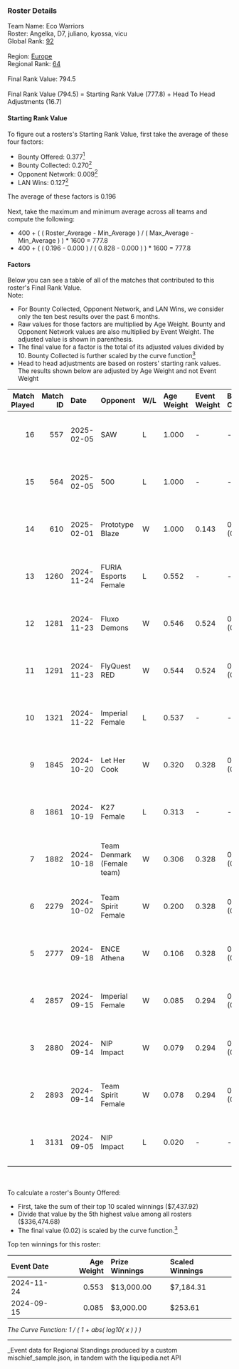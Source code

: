 ### Roster Details<br />
Team Name: Eco Warriors<br />
Roster: Angelka, D7, juliano, kyossa, vicu<br />
Global Rank: [92](../../standings_global_2025_03_01.md)<br />
<br />
Region: [Europe]( ../../standings_europe_2025_03_01.md)<br />
Regional Rank: [64]( ../../standings_europe_2025_03_01.md)<br />
<br />
Final Rank Value:  794.5<br />
<br />
Final Rank Value (794.5) = Starting Rank Value (777.8) + Head To Head Adjustments (16.7)<br />

#### Starting Rank Value<br />
To figure out a rosters's Starting Rank Value, first take the average of these four factors:<br />
- Bounty Offered: 0.377[<sup>1</sup>](#table2)
- Bounty Collected: 0.270[<sup>2</sup>](#table1)
- Opponent Network: 0.009[<sup>2</sup>](#table1)
- LAN Wins: 0.127[<sup>2</sup>](#table1)

The average of these factors is 0.196<br />
<br />
Next, take the maximum and minimum average across all teams and compute the following:<br />
- 400 + ( ( Roster_Average - Min_Average ) / ( Max_Average - Min_Average ) ) * 1600 = 777.8
- 400 + ( ( 0.196 - 0.000 ) / ( 0.828 - 0.000 ) ) * 1600 = 777.8


#### Factors<br />
Below you can see a table of all of the matches that contributed to this roster's Final Rank Value.<br />
Note:<br />

- For Bounty Collected, Opponent Network, and LAN Wins, we consider only the ten best results over the past 6 months.
- Raw values for those factors are multiplied by Age Weight. Bounty and Opponent Network values are also multiplied by Event Weight. The adjusted value is shown in parenthesis.
- The final value for a factor is the total of its adjusted values divided by 10. Bounty Collected is further scaled by the curve function[<sup>3</sup>](#curveFunction)
- Head to head adjustments are based on rosters' starting rank values. The results shown below are adjusted by Age Weight and not Event Weight
<span id="table1"></span><br />


| Match Played | Match ID | Date       | Opponent                   | W/L | Age Weight | Event Weight | Bounty Collected | Opponent Network | LAN Wins  | H2H Adj. | Roster                             |
| -: | -: | :- | :- | :- | :- | :- | :- | :- | :- | -: | :- |
|           16 |      557 | 2025-02-05 | SAW                        | L   | 1.000      | -            | -                | -                | -         |    -2.92 | Angelka, D7, juliano, kyossa, vicu |
|           15 |      564 | 2025-02-05 | 500                        | L   | 1.000      | -            | -                | -                | -         |    -9.02 | Angelka, D7, juliano, kyossa, vicu |
|           14 |      610 | 2025-02-01 | Prototype Blaze            | W   | 1.000      | 0.143        | 0.058 (0.008)    | 0.173 (0.025)    | 0 (0.000) |    17.96 | D7, juliano, kyossa, vicu, wieenN  |
|           13 |     1260 | 2024-11-24 | FURIA Esports Female       | L   | 0.552      | -            | -                | -                | -         |    -4.32 | Angelka, ASTRA, D7, Hanka, vicu    |
|           12 |     1281 | 2024-11-23 | Fluxo Demons               | W   | 0.546      | 0.524        | 0.016 (0.005)    | 0.100 (0.029)    | 1 (0.546) |     7.55 | Angelka, ASTRA, D7, Hanka, vicu    |
|           11 |     1291 | 2024-11-23 | FlyQuest RED               | W   | 0.544      | 0.524        | 0.007 (0.002)    | 0.052 (0.015)    | 1 (0.544) |     5.40 | Angelka, ASTRA, D7, Hanka, vicu    |
|           10 |     1321 | 2024-11-22 | Imperial Female            | L   | 0.537      | -            | -                | -                | -         |    -3.83 | Angelka, ASTRA, D7, Hanka, vicu    |
|            9 |     1845 | 2024-10-20 | Let Her Cook               | W   | 0.320      | 0.328        | 0.002 (0.000)    | 0.031 (0.003)    | 0 (0.000) |     3.01 | Angelka, ASTRA, D7, Hanka, vicu    |
|            8 |     1861 | 2024-10-19 | K27 Female                 | L   | 0.313      | -            | -                | -                | -         |    -6.52 | Angelka, ASTRA, D7, Hanka, vicu    |
|            7 |     1882 | 2024-10-18 | Team Denmark (Female team) | W   | 0.306      | 0.328        | 0.008 (0.001)    | 0.067 (0.007)    | 0 (0.000) |     3.55 | Angelka, ASTRA, D7, Hanka, vicu    |
|            6 |     2279 | 2024-10-02 | Team Spirit Female         | W   | 0.200      | 0.328        | 0.002 (0.000)    | 0.046 (0.003)    | 0 (0.000) |     1.78 | Angelka, ASTRA, D7, Hanka, vicu    |
|            5 |     2777 | 2024-09-18 | ENCE Athena                | W   | 0.106      | 0.328        | 0.001 (0.000)    | 0.000 (0.000)    | 0 (0.000) |     0.63 | Angelka, ASTRA, D7, Hanka, vicu    |
|            4 |     2857 | 2024-09-15 | Imperial Female            | W   | 0.085      | 0.294        | 0.134 (0.003)    | 0.210 (0.005)    | 0 (0.000) |     2.07 | Angelka, ASTRA, D7, Hanka, vicu    |
|            3 |     2880 | 2024-09-14 | NIP Impact                 | W   | 0.079      | 0.294        | 0.011 (0.000)    | 0.060 (0.001)    | 0 (0.000) |     0.98 | Angelka, ASTRA, D7, Hanka, vicu    |
|            2 |     2893 | 2024-09-14 | Team Spirit Female         | W   | 0.078      | 0.294        | 0.002 (0.000)    | 0.046 (0.001)    | 0 (0.000) |     0.71 | Angelka, ASTRA, D7, Hanka, vicu    |
|            1 |     3131 | 2024-09-05 | NIP Impact                 | L   | 0.020      | -            | -                | -                | -         |    -0.37 | Angelka, ASTRA, D7, Hanka, vicu    |

<br />
<span id="table2"></span><br />
To calculate a roster's Bounty Offered:<br />

- First, take the sum of their top 10 scaled winnings ($7,437.92)
- Divide that value by the 5th highest value among all rosters ($336,474.68)
- The final value (0.02) is scaled by the curve function.[<sup>3</sup>](#curveFunction)

Top ten winnings for this roster:<br />

| Event Date | Age Weight | Prize Winnings | Scaled Winnings |
| :- | -: | :- | :- |
| 2024-11-24 |      0.553 | $13,000.00     | $7,184.31       |
| 2024-09-15 |      0.085 | $3,000.00      | $253.61         |


<span id="curveFunction"></span>_The Curve Function: 1 / ( 1 + abs( log10( x ) ) )_<br />

---
_Event data for Regional Standings produced by a custom mischief_sample.json, in tandem with the liquipedia.net API<br />
